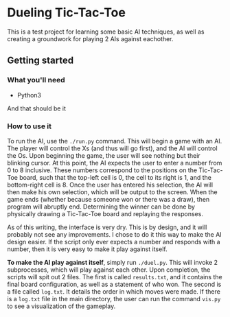 Dueling Tic-Tac-Toe
===================

This is a test project for learning some basic AI techniques, as well as
creating a groundwork for playing 2 AIs against eachother.

## Getting started

### What you'll need

* Python3

And that should be it

### How to use it

To run the AI, use the `./run.py` command. This will begin a game with an AI.
The player will control the Xs (and thus will go first), and the AI will
control the Os. Upon beginning the game, the user will see nothing but their
blinking cursor. At this point, the AI expects the user to enter a number from
0 to 8 inclusive. These numbers correspond to the positions on the Tic-Tac-Toe
board, such that the top-left cell is 0, the cell to its right is 1, and the
bottom-right cell is 8. Once the user has entered his selection, the AI will
then make his own selection, which will be output to the screen. When the game
ends (whether because someone won or there was a draw), then program will
abruptly end. Determining the winner can be done by physically drawing a
Tic-Tac-Toe board and replaying the responses.

As of this writing, the interface is very dry. This is by design, and it
will probably not see any improvements. I chose to do it this way to make the
AI design easier. If the script only ever expects a number and responds with a
number, then it is very easy to make it play against itself.

**To make the AI play against itself**, simply run `./duel.py`. This will invoke
2 subprocesses, which will play against each other. Upon completion, the
scripts will spit out 2 files. The first is called `results.txt`, and it
contains the final board configuration, as well as a statement of who won. The
second is a file called `log.txt`. It details the order in which moves were
made. If there is a `log.txt` file in the main directory, the user can run the
command `vis.py` to see a visualization of the gameplay.

